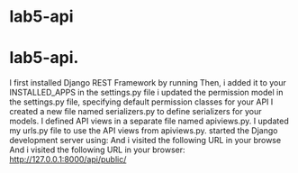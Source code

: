 # lab5-api
# lab5-api.
I first installed Django REST Framework by running
Then, i added it to your INSTALLED_APPS in the settings.py file
i updated the permission model in the settings.py file, specifying default permission classes for your API
I created a new file named serializers.py to define serializers for your models.
I defined API views in a separate file named apiviews.py.
I updated my urls.py file to use the API views from apiviews.py.
started the Django development server using:
And i visited the following URL in your browse
And i visited the following URL in your browser:
http://127.0.0.1:8000/api/public/
